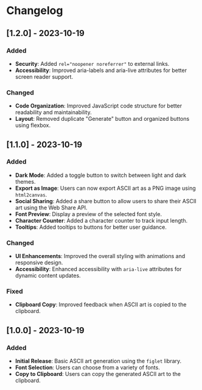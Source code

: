 # Changelog

## [1.2.0] - 2023-10-19

### Added
- **Security**: Added `rel="noopener noreferrer"` to external links.
- **Accessibility**: Improved aria-labels and aria-live attributes for better screen reader support.

### Changed
- **Code Organization**: Improved JavaScript code structure for better readability and maintainability.
- **Layout**: Removed duplicate "Generate" button and organized buttons using flexbox.

## [1.1.0] - 2023-10-19

### Added
- **Dark Mode**: Added a toggle button to switch between light and dark themes.
- **Export as Image**: Users can now export ASCII art as a PNG image using `html2canvas`.
- **Social Sharing**: Added a share button to allow users to share their ASCII art using the Web Share API.
- **Font Preview**: Display a preview of the selected font style.
- **Character Counter**: Added a character counter to track input length.
- **Tooltips**: Added tooltips to buttons for better user guidance.

### Changed
- **UI Enhancements**: Improved the overall styling with animations and responsive design.
- **Accessibility**: Enhanced accessibility with `aria-live` attributes for dynamic content updates.

### Fixed
- **Clipboard Copy**: Improved feedback when ASCII art is copied to the clipboard.

## [1.0.0] - 2023-10-19

### Added
- **Initial Release**: Basic ASCII art generation using the `figlet` library.
- **Font Selection**: Users can choose from a variety of fonts.
- **Copy to Clipboard**: Users can copy the generated ASCII art to the clipboard.
